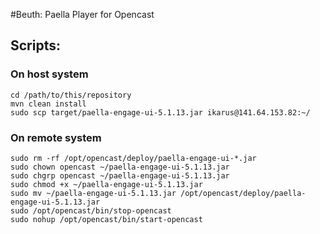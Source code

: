 #Beuth: Paella Player for Opencast


## Scripts:
### On host system
    
    cd /path/to/this/repository
    mvn clean install
    sudo scp target/paella-engage-ui-5.1.13.jar ikarus@141.64.153.82:~/

### On remote system
    sudo rm -rf /opt/opencast/deploy/paella-engage-ui-*.jar
    sudo chown opencast ~/paella-engage-ui-5.1.13.jar
    sudo chgrp opencast ~/paella-engage-ui-5.1.13.jar
    sudo chmod +x ~/paella-engage-ui-5.1.13.jar
    sudo mv ~/paella-engage-ui-5.1.13.jar /opt/opencast/deploy/paella-engage-ui-5.1.13.jar
    sudo /opt/opencast/bin/stop-opencast
    sudo nohup /opt/opencast/bin/start-opencast
